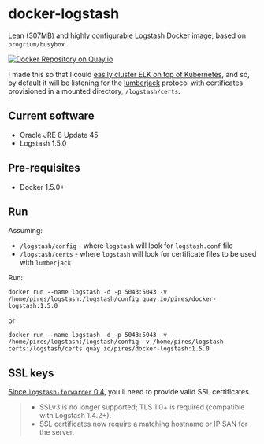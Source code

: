 
# docker-logstash
Lean (307MB) and highly configurable Logstash Docker image, based on `progrium/busybox`.

[![Docker Repository on Quay.io](https://quay.io/repository/pires/docker-logstash/status "Docker Repository on Quay.io")](https://quay.io/repository/pires/docker-logstash)

I made this so that I could [easily cluster ELK on top of Kubernetes](https://github.com/pires/kubernetes-elk-cluster), and so, by default it will be listening for the [lumberjack](http://logstash.net/docs/1.4.2/inputs/lumberjack) protocol with certificates provisioned in a mounted directory, `/logstash/certs`.

## Current software

* Oracle JRE 8 Update 45
* Logstash 1.5.0

## Pre-requisites

* Docker 1.5.0+

## Run

Assuming:
* `/logstash/config` - where `logstash` will look for `logstash.conf` file
* `/logstash/certs` - where `logstash` will look for certificate files to be used with `lumberjack`


Run:

```
docker run --name logstash -d -p 5043:5043 -v /home/pires/logstash:/logstash/config quay.io/pires/docker-logstash:1.5.0
```

or 

```
docker run --name logstash -d -p 5043:5043 -v /home/pires/logstash:/logstash/config -v /home/pires/logstash-certs:/logstash/certs quay.io/pires/docker-logstash:1.5.0
```

## SSL keys

[Since ```logstash-forwarder``` 0.4](http://www.elasticsearch.org/blog/logstash-forwarder-0-4-0-released/), you'll need to provide valid SSL certificates.
> * SSLv3 is no longer supported; TLS 1.0+ is required (compatible with Logstash 1.4.2+).
> * SSL certificates now require a matching hostname or IP SAN for the server.
